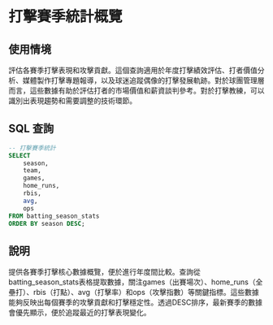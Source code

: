 # 打擊賽季統計概覽

## 使用情境

評估各賽季打擊表現和攻擊貢獻。這個查詢適用於年度打擊績效評估、打者價值分析、媒體製作打擊專題報導，以及球迷追蹤偶像的打擊發展軌跡。對於球團管理層而言，這些數據有助於評估打者的市場價值和薪資談判參考。對於打擊教練，可以識別出表現趨勢和需要調整的技術環節。

## SQL 查詢

```sql
-- 打擊賽季統計
SELECT 
    season,
    team,
    games,
    home_runs,
    rbis,
    avg,
    ops
FROM batting_season_stats 
ORDER BY season DESC;
```

## 說明

提供各賽季打擊核心數據概覽，便於進行年度間比較。查詢從batting_season_stats表格提取數據，關注games（出賽場次）、home_runs（全壘打）、rbis（打點）、avg（打擊率）和ops（攻擊指數）等關鍵指標。這些數據能夠反映出每個賽季的攻擊貢獻和打擊穩定性。透過DESC排序，最新賽季的數據會優先顯示，便於追蹤最近的打擊表現變化。